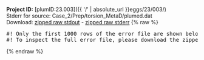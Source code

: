 **Project ID:** [plumID:23.003]({{ '/' | absolute_url }}eggs/23/003/)  
Stderr for source:  Case_2/Prep/torsion_MetaD/plumed.dat   
Download: [zipped raw stdout](plumed.dat.plumed.stdout.txt.zip) - [zipped raw stderr](plumed.dat.plumed.stderr.txt.zip) 
{% raw %}
<pre>
#! Only the first 1000 rows of the error file are shown below
#! To inspect the full error file, please download the zipped raw stderr file above
</pre>
{% endraw %}
